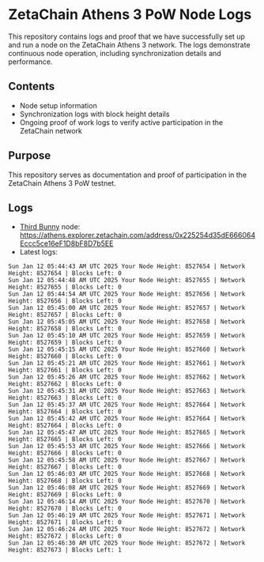 # ZetaChain Athens 3 PoW Node Logs
This repository contains logs and proof that we have successfully set up and run a node on the ZetaChain Athens 3 network. The logs demonstrate continuous node operation, including synchronization details and performance.

## Contents
- Node setup information
- Synchronization logs with block height details
- Ongoing proof of work logs to verify active participation in the ZetaChain network

## Purpose
This repository serves as documentation and proof of participation in the ZetaChain Athens 3 PoW testnet.

## Logs

- [Third Bunny](https://thirdbunny.xyz/) node: https://athens.explorer.zetachain.com/address/0x225254d35dE666064Eccc5ce16eF1D8bF8D7b5EE
- Latest logs:
```
Sun Jan 12 05:44:43 AM UTC 2025 Your Node Height: 8527654 | Network Height: 8527654 | Blocks Left: 0
Sun Jan 12 05:44:48 AM UTC 2025 Your Node Height: 8527655 | Network Height: 8527655 | Blocks Left: 0
Sun Jan 12 05:44:54 AM UTC 2025 Your Node Height: 8527656 | Network Height: 8527656 | Blocks Left: 0
Sun Jan 12 05:45:00 AM UTC 2025 Your Node Height: 8527657 | Network Height: 8527657 | Blocks Left: 0
Sun Jan 12 05:45:05 AM UTC 2025 Your Node Height: 8527658 | Network Height: 8527658 | Blocks Left: 0
Sun Jan 12 05:45:10 AM UTC 2025 Your Node Height: 8527659 | Network Height: 8527659 | Blocks Left: 0
Sun Jan 12 05:45:15 AM UTC 2025 Your Node Height: 8527660 | Network Height: 8527660 | Blocks Left: 0
Sun Jan 12 05:45:21 AM UTC 2025 Your Node Height: 8527661 | Network Height: 8527661 | Blocks Left: 0
Sun Jan 12 05:45:26 AM UTC 2025 Your Node Height: 8527662 | Network Height: 8527662 | Blocks Left: 0
Sun Jan 12 05:45:31 AM UTC 2025 Your Node Height: 8527663 | Network Height: 8527663 | Blocks Left: 0
Sun Jan 12 05:45:37 AM UTC 2025 Your Node Height: 8527664 | Network Height: 8527664 | Blocks Left: 0
Sun Jan 12 05:45:42 AM UTC 2025 Your Node Height: 8527664 | Network Height: 8527664 | Blocks Left: 0
Sun Jan 12 05:45:47 AM UTC 2025 Your Node Height: 8527665 | Network Height: 8527665 | Blocks Left: 0
Sun Jan 12 05:45:53 AM UTC 2025 Your Node Height: 8527666 | Network Height: 8527666 | Blocks Left: 0
Sun Jan 12 05:45:58 AM UTC 2025 Your Node Height: 8527667 | Network Height: 8527667 | Blocks Left: 0
Sun Jan 12 05:46:03 AM UTC 2025 Your Node Height: 8527668 | Network Height: 8527668 | Blocks Left: 0
Sun Jan 12 05:46:08 AM UTC 2025 Your Node Height: 8527669 | Network Height: 8527669 | Blocks Left: 0
Sun Jan 12 05:46:14 AM UTC 2025 Your Node Height: 8527670 | Network Height: 8527670 | Blocks Left: 0
Sun Jan 12 05:46:19 AM UTC 2025 Your Node Height: 8527671 | Network Height: 8527671 | Blocks Left: 0
Sun Jan 12 05:46:24 AM UTC 2025 Your Node Height: 8527672 | Network Height: 8527672 | Blocks Left: 0
Sun Jan 12 05:46:30 AM UTC 2025 Your Node Height: 8527672 | Network Height: 8527673 | Blocks Left: 1
```

